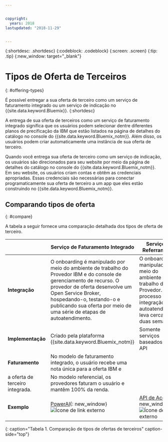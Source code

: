 ```yaml
---


copyright:
  years: 2018
lastupdated: "2018-11-29"


---
```


{:shortdesc: .shortdesc}
{:codeblock: .codeblock}
{:screen: .screen}
{:tip: .tip}
{:new_window: target="_blank"}

# Tipos de Oferta de Terceiros
{: #offering-types}

É possível entregar a sua oferta de terceiro como um serviço de faturamento integrado ou um serviço de indicação no {{site.data.keyword.Bluemix}}.
{:shortdesc}

A entrega de sua oferta de terceiros como um serviço de faturamento integrado significa que os usuários podem selecionar dentre diferentes planos de precificação da IBM que estão listados na página de detalhes do catálogo no console do {{site.data.keyword.Bluemix_notm}}. Além disso, os usuários podem criar automaticamente uma instância de sua oferta de terceiro.

Quando você entrega sua oferta de terceiro como um serviço de indicação, os usuários são direcionados para seu website por meio da página de detalhes do catálogo no console do {{site.data.keyword.Bluemix_notm}}. Em seu website, os usuários criam contas e obtêm as credenciais apropriadas. Essas credenciais são necessárias para conectar programaticamente sua oferta de terceiro a um app que eles estão construindo no {{site.data.keyword.Bluemix_notm}}.

## Comparando tipos de oferta
{: #compare}

A tabela a seguir fornece uma comparação detalhada dos tipos de oferta de terceiro.

|  | Serviço de Faturamento Integrado  | Serviço de Referramento |
|---|---|---|
| **Integração** | O onboarding é manipulado por meio do ambiente de trabalho do Provedor IBM e do console de gerenciamento de recurso. O provedor de oferta desenvolve um Open Service Broker, hospedando-o, testando-o e publicando sua oferta por meio de uma série de etapas de autoatendimento. | O onboarding é manipulado por meio do ambiente de trabalho do Provedor. O processo de integração de autoatendimento leva cerca de duas semanas. |
| **Implementação** | Criado pela plataforma {{site.data.keyword.Bluemix_notm}} | Somente serviços baseados em API |
| **Faturamento**  |  No modelo de faturamento integrado, o usuário recebe uma nota única para a oferta IBM e
a oferta de terceiro integrada. | No modelo referencial, os provedores faturam o usuário e mantêm 100% da renda.  |
| **Exemplo** | [PowerAI](https://{DomainName}/catalog/services/powerai){: new_window} ![Ícone de link externo](../icons/launch-glyph.svg "Ícone de link externo") | [API de Accern](https://{DomainName}/catalog/services/accern-api){: new_window} ![Ícone de link externo](../icons/launch-glyph.svg "Ícone de link externo") |
{: caption="Tabela 1. Comparação de tipos de ofertas de terceiros" caption-side="top"}

